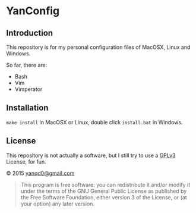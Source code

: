 # YanConfig

## Introduction

This repository is for my personal configuration files of MacOSX, Linux and Windows.

So far, there are:

- Bash
- Vim
- Vimperator

## Installation

`make install` in MacOSX or Linux, double click `install.bat` in Windows.

## License

This repository is not actually a software, but I still try to use a [GPLv3] License, for fun.

©  2015 yanqd0@gmail.com

> This program is free software: you can redistribute it and/or modify
> it under the terms of the GNU General Public License as published by
> the Free Software Foundation, either version 3 of the License, or
> (at your option) any later version.

[GPLv3]: http://choosealicense.com/licenses/gpl-3.0/
